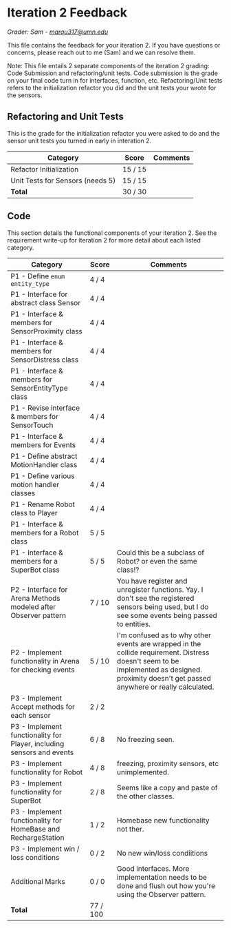 # Iteration 2 Feedback

*Grader: Sam - marqu317@umn.edu*

This file contains the feedback for your iteration 2. If you have questions or concerns, please reach out to me (Sam) and we can resolve them.

Note: This file entails 2 separate components of the iteration 2 grading: Code Submission and refactoring/unit tests. Code submission is the grade on your final code turn in for interfaces, function, etc. Refactoring/Unit tests refers to the initialization refactor you did and the unit tests your wrote for the sensors.

## Refactoring and Unit Tests

This is the grade for the initialization refactor you were asked to do and the sensor unit tests you turned in early in interation 2.



| **Category**                                  | **Score** | **Comments** |
|-----------------------------------------------|-----------|--------------|
| Refactor Initialization | 15 / 15 |  |
| Unit Tests for Sensors (needs 5) | 15 / 15 |  |
| **Total** | 30 / 30 |   |

## Code

This section details the functional components of your iteration 2. See the requirement write-up for iteration 2 for more detail about each listed category.



| **Category**                                  | **Score** | **Comments** |
|-----------------------------------------------|-----------|--------------|
| P1 - Define `enum entity_type` | 4 / 4 |  |
| P1 - Interface for abstract class Sensor | 4 / 4 |  |
| P1 - Interface & members for SensorProximity class | 4 / 4 |  |
| P1 - Interface & members for SensorDistress class | 4 / 4 |  |
| P1 - Interface & members for SensorEntityType class | 4 / 4 |  |
| P1 - Revise interface & members for SensorTouch | 4 / 4 |  |
| P1 - Interface & members for Events | 4 / 4 |  |
| P1 - Define abstract MotionHandler class | 4 / 4 |  |
| P1 - Define various motion handler classes | 4 / 4 |  |
| P1 - Rename Robot class to Player | 4 / 4 |  |
| P1 - Interface & members for a Robot class | 5 / 5 |  |
| P1 - Interface & members for a SuperBot class | 5 / 5 | Could this be a subclass of Robot? or even the same class!? |
| P2 - Interface for Arena Methods modeled after Observer pattern | 7 / 10 | You have register and unregister functions. Yay. I don't see the registered sensors being used, but I do see some events being passed to entities. |
| P2 - Implement functionality in Arena for checking events | 5 / 10 | I'm confused as to why other events are wrapped in the collide requirement. Distress doesn't seem to be implemented as designed. proximity doesn't get passed anywhere or really calculated. |
| P3 - Implement Accept methods for each sensor | 2 / 2 |  |
| P3 - Implement functionality for Player, including sensors and events | 6 / 8 | No freezing seen. |
| P3 - Implement functionality for Robot | 4 / 8 | freezing, proximity sensors, etc unimplemented. |
| P3 - Implement functionality for SuperBot | 2 / 8 | Seems like a copy and paste of the other classes. |
| P3 - Implement functionality for HomeBase and RechargeStation | 1 / 2 | Homebase new functionality not ther. |
| P3 - Implement win / loss conditions | 0 / 2 | No new win/loss condiitions |
| Additional Marks | 0 / 0 | Good interfaces. More implementation needs to be done and flush out how you're using the Observer pattern. |
| **Total** | 77 / 100 |   |

